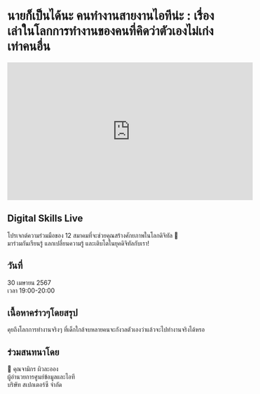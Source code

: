 # นายก็เป็นได้นะ คนทำงานสายงานไอทีน่ะ : เรื่องเล่าในโลกการทำงานของคนที่คิดว่าตัวเองไม่เก่งเท่าคนอื่น
<iframe width="560" height="315" src="https://www.youtube.com/embed/f3hwP6HKVtg?si=VB4LrHYbJqDLjf-u" title="YouTube video player" frameborder="0" allow="accelerometer; autoplay; clipboard-write; encrypted-media; gyroscope; picture-in-picture; web-share" referrerpolicy="strict-origin-when-cross-origin" allowfullscreen></iframe>

## Digital Skills Live

โปรเจกต์ความร่วมมือของ 12 สมาคมที่จะช่วยคุณสร้างศักยภาพในโลกดิจิทัล 🚀  
มาร่วมกันเรียนรู้ แลกเปลี่ยนความรู้ และเติบโตในยุคดิจิทัลกับเรา!

## วันที่
30 เมษายน 2567  
เวลา 19:00-20:00

## เนื้อหาคร่าวๆโดยสรุป
คุยถึงโลกการทำงานจริงๆ ที่เด็กใกล้จบหลายคนจะกังวลตัวเองว่าแล้วจะไปทำงานจริงได้หรอ

## ร่วมสนทนาโดย
🔹 คุณจามิกร ผิวละออง  
ผู้อำนวยการศูนย์ข้อมูลและไอที  
บริษัท สเปกเตอร์ซี จำกัด